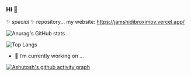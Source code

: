 ### Hi  👋

 ✨ _special_ ✨ repository...
 my website: https://jamshidibroximov.vercel.app/
<!-- <picture>
  <source media="(prefers-color-scheme: dark)" srcset="https://github-readme-stats-one-bice.vercel.app/api?username=yujincheng08&show_icons=true&theme=onedark&role=OWNER,ORGANIZATION_MEMBER,COLLABORATOR">
  <img src="https://github-readme-stats-one-bice.vercel.app/api?username=yujincheng08&show_icons=true&role=OWNER,ORGANIZATION_MEMBER,COLLABORATOR">
</picture> -->

<!-- [<img align="left" width="390" alt="🦑" src="https://gist.githubusercontent.com/@:Jamshdbek"/3c6eaedf50273adfb7a510822672f570/raw/general.svg">](#) -->
<!-- [<img align="right" width="390" alt="🦑" src="https://github.com/Jamshdbek">](#) -->

<!-- ![Anurag's GitHub stats](https://github-readme-stats.vercel.app/api?username=anuraghazra&show_icons=true&theme=radical) -->

![Anurag's GitHub stats](https://github-readme-stats.vercel.app/api?username=Jamshdbek&show_icons=true&theme=radical)
<!-- [<img align="right" width="390" alt="🦑" src="https://github-readme-stats.vercel.app/api/top-langs/?username=Jamshdbek&layout=compact">](https://github.com/anuraghazra/github-readme-stats) -->

![Top Langs](https://github-readme-stats.vercel.app/api/top-langs/?username=Jamshdbek&layout=compact&theme=dark)
- 🔭 I’m currently working on ...


[![Ashutosh's github activity graph](https://activity-graph.herokuapp.com/graph?username=Jamshdbek&theme=dracula)](https://github.com/ashutosh00710/github-readme-activity-graph)

 
